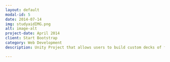 ```yaml
---
layout: default
modal-id: 5
date: 2014-07-14
img: studyaidIMG.png
alt: image-alt
project-date: April 2014
client: Start Bootstrap
category: Web Development
description: Unity Project that allows users to build custom decks of flashcards, and then test themselves with these flashcards. Written in C#. Project available at <a href="https://bitbucket.org/ashears/studyaid/src/master/">StudyAid Repo</a>

---
```

